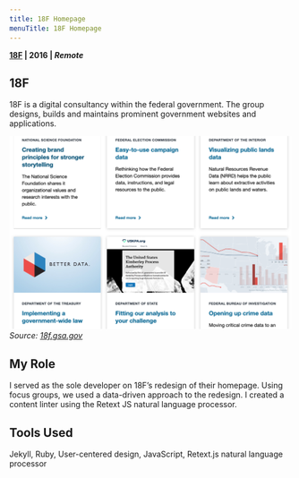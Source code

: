 ```yaml
---
title: 18F Homepage
menuTitle: 18F Homepage
---
```

**[18F](https://18f.gsa.gov/) | 2016 | _Remote_**

## 18F
18F is a digital consultancy within the federal government. The group designs, builds and maintains prominent government websites and applications.


![Screenshot from 18F homepage showcasing 18F projects](./../../18f-projects.png)
_Source: [18f.gsa.gov](https://18f.gsa.gov)_

## My Role

I served as the sole developer on 18F’s redesign of their homepage. Using focus groups, we used a data-driven approach to the redesign. I created a content linter using the Retext JS natural language processor.

## Tools Used
Jekyll, Ruby, User-centered design, JavaScript, Retext.js natural language processor
